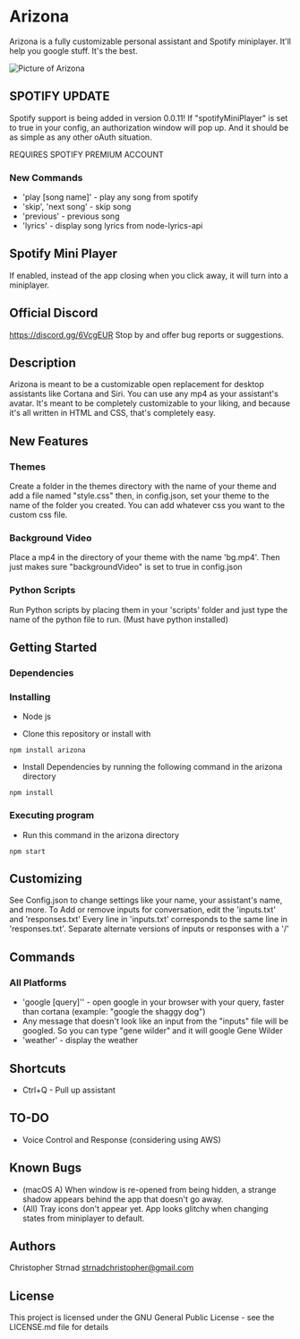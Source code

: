 Arizona
======

Arizona is a fully customizable personal assistant and Spotify miniplayer. It'll help you google stuff. It's the best.

![Picture of Arizona](https://github.com/strnadchristopher/arizona/blob/master/preview.gif?raw=true)

## SPOTIFY UPDATE

Spotify support is being added in version 0.0.11! If "spotifyMiniPlayer" is set to true in your config, an authorization window will pop up. And it should be as simple as any other oAuth situation.

REQUIRES SPOTIFY PREMIUM ACCOUNT

### New Commands
* 'play [song name]' - play any song from spotify
* 'skip', 'next song' - skip song
* 'previous' - previous song
* 'lyrics' - display song lyrics from node-lyrics-api

## Spotify Mini Player

If enabled, instead of the app closing when you click away, it will turn into a miniplayer.

## Official Discord

https://discord.gg/6VcgEUR
Stop by and offer bug reports or suggestions.

## Description

Arizona is meant to be a customizable open replacement for desktop assistants like Cortana and Siri. You can use any mp4 as your assistant's avatar. It's meant to be completely customizable to your liking, and because it's all written in HTML and CSS, that's completely easy.

## New Features

### Themes
Create a folder in the themes directory with the name of your theme and add a file named "style.css" then, in config.json, set your theme to the name of the folder you created.
You can add whatever css you want to the custom css file.

### Background Video
Place a mp4 in the directory of your theme with the name 'bg.mp4'. Then just makes sure "backgroundVideo" is set to true in config.json

### Python Scripts
Run Python scripts by placing them in your 'scripts' folder and just type the name of the python file to run. (Must have python installed)

## Getting Started

### Dependencies

### Installing

* Node js

* Clone this repository or install with
```
npm install arizona
```


* Install Dependencies by running the following command in the arizona directory
```
npm install
```

### Executing program

* Run this command in the arizona directory
```
npm start
```

## Customizing
See Config.json to change settings like your name, your assistant's name, and more.
To Add or remove inputs for conversation, edit the 'inputs.txt' and 'responses.txt'
Every line in 'inputs.txt' corresponds to the same line in 'responses.txt'. Separate alternate versions of inputs or responses with a '/'

## Commands

### All Platforms
* 'google [query]'' - open google in your browser with your query, faster than cortana (example: "google the shaggy dog")
* Any message that doesn't look like an input from the "inputs" file will be googled. So you can type "gene wilder" and it will google Gene Wilder
* 'weather' - display the weather

## Shortcuts

* Ctrl+Q - Pull up assistant

## TO-DO

* Voice Control and Response (considering using AWS)

## Known Bugs
* (macOS A) When window is re-opened from being hidden, a strange shadow appears behind the app that doesn't go away.
* (All) Tray icons don't appear yet. App looks glitchy when changing states from miniplayer to default.

## Authors

Christopher Strnad
strnadchristopher@gmail.com

## License

This project is licensed under the GNU General Public License - see the LICENSE.md file for details
